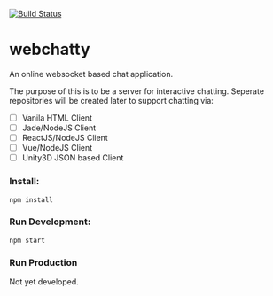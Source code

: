 [![Build Status](https://travis-ci.com/wmollenkopf/webchatty.svg?branch=master)](https://travis-ci.com/wmollenkopf/webchatty)
# webchatty
An online websocket based chat application.

The purpose of this is to be a server for interactive chatting.
Seperate repositories will be created later to support chatting via:
* [ ] Vanila HTML Client
* [ ] Jade/NodeJS Client
* [ ] ReactJS/NodeJS Client
* [ ] Vue/NodeJS Client
* [ ] Unity3D JSON based Client

### Install:
    npm install

### Run Development:
    npm start

### Run Production
Not yet developed.
